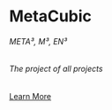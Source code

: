 # MetaCubic
###### META³, M³, EN³
###### The project of all projects

[Learn More](https://nxi3.github.io/MetaCubic/)
